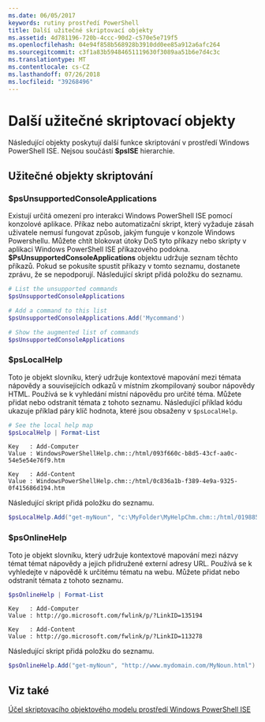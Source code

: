 ```yaml
---
ms.date: 06/05/2017
keywords: rutiny prostředí PowerShell
title: Další užitečné skriptovací objekty
ms.assetid: 4d781196-720b-4ccc-90d2-c570e5e719f5
ms.openlocfilehash: 04e94f858b568928b3910dd0ee85a912a6afc264
ms.sourcegitcommit: c3f1a83b59484651119630f3089aa51b6e7d4c3c
ms.translationtype: MT
ms.contentlocale: cs-CZ
ms.lasthandoff: 07/26/2018
ms.locfileid: "39268496"
---
```

# <a name="other-useful-scripting-objects"></a>Další užitečné skriptovací objekty

Následující objekty poskytují další funkce skriptování v prostředí Windows PowerShell ISE. Nejsou součástí **$psISE** hierarchie.

## <a name="useful-scripting-objects"></a>Užitečné objekty skriptování

### <a name="psunsupportedconsoleapplications"></a>$psUnsupportedConsoleApplications

Existují určitá omezení pro interakci Windows PowerShell ISE pomocí konzolové aplikace. Příkaz nebo automatizační skript, který vyžaduje zásah uživatele nemusí fungovat způsob, jakým funguje v konzole Windows Powershellu. Můžete chtít blokovat útoky DoS tyto příkazy nebo skripty v aplikaci Windows PowerShell ISE příkazového podokna. **$PsUnsupportedConsoleApplications** objektu udržuje seznam těchto příkazů. Pokud se pokusíte spustit příkazy v tomto seznamu, dostanete zprávu, že se nepodporují. Následující skript přidá položku do seznamu.

```powershell
# List the unsupported commands
$psUnsupportedConsoleApplications

# Add a command to this list
$psUnsupportedConsoleApplications.Add('Mycommand')

# Show the augmented list of commands
$psUnsupportedConsoleApplications
```

### <a name="pslocalhelp"></a>$psLocalHelp

Toto je objekt slovníku, který udržuje kontextové mapování mezi témata nápovědy a souvisejících odkazů v místním zkompilovaný soubor nápovědy HTML. Používá se k vyhledání místní nápovědu pro určité téma. Můžete přidat nebo odstranit témata z tohoto seznamu. Následující příklad kódu ukazuje příklad páry klíč hodnota, které jsou obsaženy v `$psLocalHelp`.

```powershell
# See the local help map
$psLocalHelp | Format-List
```

```output
Key   : Add-Computer
Value : WindowsPowerShellHelp.chm::/html/093f660c-b8d5-43cf-aa0c-54e5e54e76f9.htm

Key   : Add-Content
Value : WindowsPowerShellHelp.chm::/html/0c836a1b-f389-4e9a-9325-0f415686d194.htm
```

Následující skript přidá položku do seznamu.

```powershell
$psLocalHelp.Add("get-myNoun", "c:\MyFolder\MyHelpChm.chm::/html/0198854a-1298-57ae-aa0c-87b5e5a84712.htm")
```

### <a name="psonlinehelp"></a>$psOnlineHelp

Toto je objekt slovníku, který udržuje kontextové mapování mezi názvy témat témat nápovědy a jejich přidružené externí adresy URL. Používá se k vyhledejte v nápovědě k určitému tématu na webu. Můžete přidat nebo odstranit témata z tohoto seznamu.

```powershell
$psOnlineHelp | Format-List
```

```output
Key   : Add-Computer
Value : http://go.microsoft.com/fwlink/p/?LinkID=135194

Key   : Add-Content
Value : http://go.microsoft.com/fwlink/p/?LinkID=113278
```

Následující skript přidá položku do seznamu.

```powershell
$psOnlineHelp.Add("get-myNoun", "http://www.mydomain.com/MyNoun.html")
```

## <a name="see-also"></a>Viz také

[Účel skriptovacího objektového modelu prostředí Windows PowerShell ISE](../../core-powershell/ise/Purpose-of-the-Windows-PowerShell-ISE-Scripting-Object-Model.md)